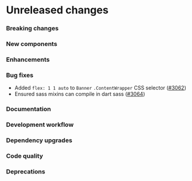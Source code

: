 # Unreleased changes

### Breaking changes

### New components

### Enhancements

### Bug fixes

- Added `flex: 1 1 auto` to `Banner` `.ContentWrapper` CSS selector ([#3062](https://github.com/Shopify/polaris-react/pull/3062))
- Ensured sass mixins can compile in dart sass ([#3064](https://github.com/Shopify/polaris-react/pull/3063))

### Documentation

### Development workflow

### Dependency upgrades

### Code quality

### Deprecations
